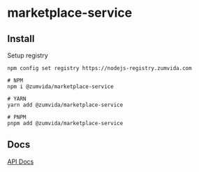 # marketplace-service

## Install

Setup registry

```shell
npm config set registry https://nodejs-registry.zumvida.com
```

```shell
# NPM
npm i @zumvida/marketplace-service

# YARN
yarn add @zumvida/marketplace-service

# PNPM
pnpm add @zumvida/marketplace-service
```

## Docs

[API Docs](https://dev.marketplace.zumvida.com/docs)
